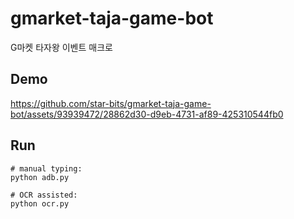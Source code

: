 # gmarket-taja-game-bot
G마켓 타자왕 이벤트 매크로

## Demo
https://github.com/star-bits/gmarket-taja-game-bot/assets/93939472/28862d30-d9eb-4731-af89-425310544fb0

## Run
```shell
# manual typing:
python adb.py

# OCR assisted:
python ocr.py
```
